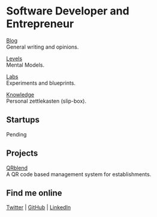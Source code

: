 # Software Developer and Entrepreneur

[Blog](/blog/) <br />General writing and opinions.

[Levels](/levels/) <br />Mental Models.

[Labs](/labs/) <br />Experiments and blueprints.

[Knowledge](/knowledge/) <br />Personal zettlekasten (slip-box).

## Startups

Pending

## Projects

[QRblend](https://qrblend.com)<br />
A QR code based management system for establishments.

## Find me online

[Twitter](https://twitter.com/stradamoney) | [GitHub](https://github.com/nicoestrada) | [LinkedIn](https://www.linkedin.com/in/nicolassebastian/)
